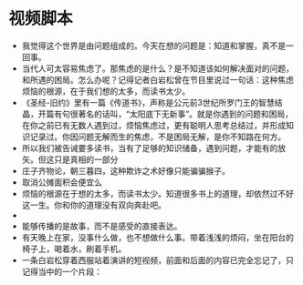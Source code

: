 # 视频脚本
- 我觉得这个世界是由问题组成的。今天在想的问题是：知道和掌握，真不是一回事。
- 当代人可太容易焦虑了。那焦虑的是什么？是不知道该如何解决面对的问题，和所遇的困局。怎么办呢？记得记者白岩松曾在节目里说过一句话：这种焦虑烦恼的根源，在于我们想的太多，而读书太少。
- 《圣经-旧约》里有一篇《传道书》，声称是公元前3世纪所罗门王的智慧结晶，开篇有句很著名的话叫，“太阳底下无新事”。就是你遇到的问题和困局，在你之前已有无数人遇到过，烦恼焦虑过，更有聪明人思考总结过，并形成知识记录过。你因问题无解而生的焦虑，不是困局无解，是你不知路在何方。
- 所以我们被告诫要多读书，当有了足够的知识储备，遇到问题，才能有的放矢。但这只是真相的一部分
- 庄子齐物论，朝三暮四，这种欺诈之术好像只能骗骗猴子。
- 取消公摊面积会便宜么
- 烦恼的根源在于想的太多，而读书太少。知道很多书上的道理，却依然过不好这一生。你和你的道理没有双向奔赴吧。
-
- 能够传播的是故事，而不是感受的直接表达。
- 有天晚上在家，没事什么做，也不想做什么事。带着浅浅的烦闷，坐在阳台的椅子上，喝着水，刷着手机。
- 一条白岩松穿着西服站着演讲的短视频，前面和后面的内容已完全忘记了，只记得当中的一个片段：